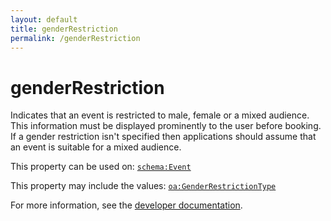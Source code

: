 ```yaml
---
layout: default
title: genderRestriction
permalink: /genderRestriction
---
```


# genderRestriction
Indicates that an event is restricted to male, female or a mixed audience. This information must be displayed prominently to the user before booking. If a gender restriction isn't specified then applications should assume that an event is suitable for a mixed audience.

This property can be used on: [`schema:Event`](https://schema.org/Event)

This property may include the values: [`oa:GenderRestrictionType`](https://openactive.io/GenderRestrictionType)

For more information, see the [developer documentation](https://developer.openactive.io/data-model/types/).